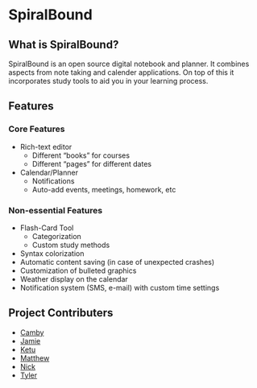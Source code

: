 # SpiralBound

## What is SpiralBound?

SpiralBound is an open source digital notebook and planner. It combines aspects from note taking and calender applications. On top of this it incorporates study tools to aid you in your learning process.

## Features

### Core Features

- Rich-text editor
  - Different “books” for courses
  - Different “pages” for different dates
- Calendar/Planner
  - Notifications
  - Auto-add events, meetings, homework, etc

### Non-essential Features
- Flash-Card Tool
  - Categorization
  - Custom study methods
- Syntax colorization
- Automatic content saving (in case of unexpected crashes)
- Customization of bulleted graphics
- Weather display on the calendar
- Notification system (SMS, e-mail) with custom time settings

## Project Contributers

- [Camby](https://github.com/abellc16)
- [Jamie](https://github.com/riosj16)
- [Ketu](https://github.com/Kets1596)
- [Matthew](https://github.com/KuraideWolfie)
- [Nick](https://github.com/ellisn15)
- [Tyler](https://github.com/CirkuitBreaker)